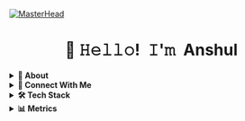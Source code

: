 [![MasterHead]()](https://AnshulKumarYadav.github.io)
<h1 align="center">👋 𝙷𝚎𝚕𝚕𝚘! 𝙸'𝚖 Anshul</h1>
<details>
  <summary><b>👤 About</b></summary>
    <p>
      <img align="right" width="250" src="https://github.com/AnshulKumarYadav/AnshulKumarYadav/blob/main/assets/WhatsApp%20Image%202022-07-22%20at%209.22.30%20AM.jpeg" alt="Anshul Yadav" />
      
<blockquote>

I am a passionate software developer with web development technologies.
  
Currently pursuing web development course from Masai School and ready to work.  
  
Have an experience of 1000+ hours of coding and 100+ hours of data sturctures and algorithms.
  
5 ⭐⭐⭐⭐⭐ problem solver on HackerRank.
  
Love to writing 👨‍💻 code and solve problem.  

When I'm not at the keyboard, I like playing cricket and hanging out with friends.

</blockquote>
    
----
  
  </p>
</details>
  
<details>
<summary><b>👤 Connect With Me</b></summary>
<p align="left">
  <a href="https://anshulkumaryadav.vercel.app/" target="blank"><img align="center" src="https://github.com/AnshulKumarYadav/AnshulKumarYadav/blob/main/assets/globe-solid.svg" alt="anshul yadav" height="30" width="40" /></a>
<a href="https://linkedin.com/in/anshul-kumar-yadav" target="blank"><img align="center" src="https://raw.githubusercontent.com/rahuldkjain/github-profile-readme-generator/master/src/images/icons/Social/linked-in-alt.svg" alt="anshul-kumar-yadav" height="30" width="40" /></a>
<a href="https://instagram.com/rishuyadav3602" target="blank"><img align="center" src="https://raw.githubusercontent.com/rahuldkjain/github-profile-readme-generator/master/src/images/icons/Social/instagram.svg" alt="rishu3602" height="30" width="40" /></a>
<a href="https://www.youtube.com/c/anshul yadav" target="blank"><img align="center" src="https://raw.githubusercontent.com/rahuldkjain/github-profile-readme-generator/master/src/images/icons/Social/youtube.svg" alt="anshul yadav" height="30" width="40" /></a>
</p>
</details>

<details>
  <summary><b>🛠️ Tech Stack</b></summary>
    <p>

| **Category** | **Technologies** |
| - | - |
**Frontend** | [![HTML](https://img.shields.io/static/v1?label=&message=HTML&color=F37878&logo=html5&logoColor=FFFFFF)](https://html.com/) [![CSS](https://img.shields.io/static/v1?label=&message=CSS&color=0078D4&logo=css3&logoColor=FFFFFF)](https://www.w3.org/TR/CSS/#css)
**Backend** | [![mySql](https://img.shields.io/static/v1?label=&message=MySql&color=019733&logo=MySQL&logoColor=FFFFFF)](https://html.com/) [![Maven](https://img.shields.io/static/v1?label=&message=Maven&color=0078D4&logo=mvn&logoColor=FFFFFF)](https://www.w3.org/TR/CSS/#css) [![Hibernate](https://img.shields.io/static/v1?label=&message=Hibernate&color=430098&logo=hibernate&logoColor=FFFFFF)](https://www.w3.org/TR/CSS/#css) [![Spring Boot](https://img.shields.io/static/v1?label=&message=SpringBoot&color=019733&logo=spring&logoColor=FFFFFF)](https://www.w3.org/TR/CSS/#css)
**Core** | [![JavaScript](https://img.shields.io/static/v1?label=&message=JavaScript&color=F7DF1E&logo=javascript&logoColor=FFFFFF)](https://www.javascript.com/)<br>[![Java](https://img.shields.io/static/v1?label=&message=Java&color=007396&logo=java&logoColor=FFFFFF)](https://www.java.com/) 
**Cloud** | [![AWS](https://img.shields.io/static/v1?label=&message=aws&color=0078D4&logo=amazonaws&logoColor=FFFFFF)](https://aws.amazon.com/) [![Vercel](https://img.shields.io/static/v1?label=&message=Vercel&color=430098&logo=vercel&logoColor=FFFFFF)](https://vercel.com/) [![Netlify](https://img.shields.io/static/v1?label=&message=Netlify&color=00C7B7&logo=netlify&logoColor=FFFFFF)](https://netlify.com/)
**Misc** | [![Bash](https://img.shields.io/static/v1?label=&message=Bash&color=4EAA25&logo=gnubash&logoColor=FFFFFF)](https://www.gnu.org/software/bash/) [![Powershell](https://img.shields.io/static/v1?label=&message=Powershell&color=000000&logo=microsoftpowershell&logoColor=FFFFFF)](https://en.wikipedia.org/wiki/Markdown)
**Editors** | [![STS](https://img.shields.io/static/v1?label=&message=Spring-Boot-Suite4&color=019733&logo=spring&logoColor=FFFFFF)](https://www.vim.org/) [![VS Code](https://img.shields.io/static/v1?label=&message=VS%20Code&color=9013FE&logo=visualstudiocode&logoColor=FFFFFF)](https://code.visualstudio.com/)
      

----      

  </p>
  </details>
<details>
<summary><b>📊 Metrics</b></summary>
<p><img align="left" src="https://github-readme-stats.vercel.app/api/top-langs?username=anshulkumaryadav&show_icons=true&locale=en&layout=compact" alt="anshulkumaryadav" /></p>


<p>&nbsp;<img align="center" src="https://github-readme-stats.vercel.app/api?username=anshulkumaryadav&show_icons=true&locale=en" alt="anshulkumaryadav" /></p>

<p><img align="center" src="https://github-readme-streak-stats.herokuapp.com/?user=anshulkumaryadav&" alt="anshulkumaryadav" /></p>
  
  </details>



